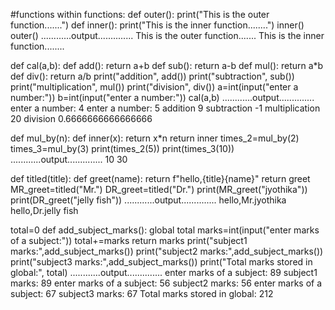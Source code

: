 #functions within functions:
def outer():
    print("This is the outer function.......")
    def inner():
        print("This is the inner function........")
    inner()
outer()
............output..............
This is the outer function.......
This is the inner function........



def cal(a,b):
    def add():
        return a+b
    def sub():
        return a-b
    def mul():
        return a*b
    def div():
        return a/b
    print("addition", add())
    print("subtraction", sub())
    print("multiplication", mul())
    print("division", div())
a=int(input("enter a number:"))
b=int(input("enter a number:"))
cal(a,b)
............output..............
enter a number: 4
enter a number: 5
addition 9
subtraction -1
multiplication 20 
division 0.6666666666666666



def mul_by(n):
    def inner(x):
        return x*n
    return inner
times_2=mul_by(2)
times_3=mul_by(3)
print(times_2(5))
print(times_3(10))
............output..............
10
30



def titled(title):
    def greet(name):
        return f"hello,{title}{name}"
    return greet
MR_greet=titled("Mr.")
DR_greet=titled("Dr.")
print(MR_greet("jyothika"))
print(DR_greet("jelly fish"))
............output..............
hello,Mr.jyothika
hello,Dr.jelly fish




total=0
def add_subject_marks():
    global total
    marks=int(input("enter marks of a subject:"))
    total+=marks
    return marks
print("subject1 marks:",add_subject_marks())
print("subject2 marks:",add_subject_marks())
print("subject3 marks:",add_subject_marks())
print("Total marks stored in global:", total)
............output..............
enter marks of a subject: 89
subject1 marks: 89
enter marks of a subject: 56
subject2 marks: 56
enter marks of a subject: 67
subject3 marks: 67
Total marks stored in global: 212
